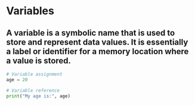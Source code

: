 # Variables

## A variable is a symbolic name that is used to store and represent data values. It is essentially a label or identifier for a memory location where a value is stored.

```py
# Variable assignment
age = 20

# Variable reference
print("My age is:", age)
```
